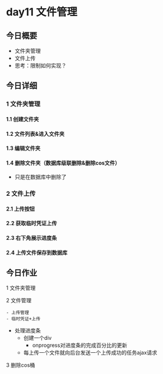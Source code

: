 # day11 文件管理

## 今日概要

- 文件夹管理
- 文件上传
- 思考：限制如何实现？



## 今日详细

### 1 文件夹管理

#### 1.1 创建文件夹



#### 1.2 文件列表&进入文件夹

#### 1.3 编辑文件夹

#### 1.4 删除文件夹（数据库级联删除&删除cos文件）

- 只是在数据库中删除了

### 2 文件上传

#### 2.1 上传按钮

#### 2.2 获取临时凭证上传

#### 2.3 右下角展示进度条

#### 2.4 上传文件保存到数据库



## 今日作业

1 文件夹管理

2 文件管理

	- 上传管理
	- 临时凭证+上传
 - 处理进度条
   	- 创建一个div
      	- onprogress对进度条的完成百分比的更新
	- 每上传一个文件就向后台发送一个上传成功的任务ajax请求

3 删除cos桶

